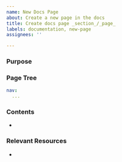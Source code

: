 ```yaml
---
name: New Docs Page
about: Create a new page in the docs
title: Create docs page _section_/_page_
labels: documentation, new-page
assignees: ''

---
```


### Purpose


### Page Tree
```yml
nav:
  ...
```

### Contents
- 

### Relevant Resources
-
